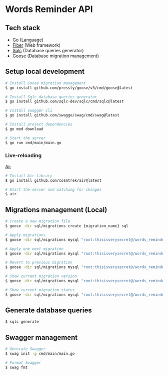 # Words Reminder API

## Tech stack

- [Go](https://go.dev/) (Language)
- [Fiber](https://docs.gofiber.io/) (Web framework)
- [Sqlc](https://docs.sqlc.dev) (Database queries generator)
- [Goose](https://pressly.github.io/goose/) (Database migration management)

## Setup local development
```sh
# Install Goose migration management
$ go install github.com/pressly/goose/v3/cmd/goose@latest

# Install Sqlc database queries generator
$ go install github.com/sqlc-dev/sqlc/cmd/sqlc@latest

# Install swagger cli
$ go install github.com/swaggo/swag/cmd/swag@latest

# Install project dependencies
$ go mod download

# Start the server
$ go run cmd/main/main.go
```

### Live-reloading
[Air](https://github.com/cosmtrek/air)
```sh
# Install Air library
$ go install github.com/cosmtrek/air@latest

# Start the server and watching for changes
$ air
```

## Migrations management (Local)
```sh
# Create a new migration file
$ goose -dir sql/migrations create {migration_name} sql

# Apply migrations
$ goose -dir sql/migrations mysql "root:thisisverysecret@/words_reminder?parseTime=true" up

# Apply one next migration
$ goose -dir sql/migrations mysql "root:thisisverysecret@/words_reminder?parseTime=true" up-by-one

# Revert to previous migration
$ goose -dir sql/migrations mysql "root:thisisverysecret@/words_reminder?parseTime=true" redo

# Show current migration version
$ goose -dir sql/migrations mysql "root:thisisverysecret@/words_reminder?parseTime=true" version

# Show current migration status
$ goose -dir sql/migrations mysql "root:thisisverysecret@/words_reminder?parseTime=true" status
```

## Generate database queries
```sh
$ sqlc generate
```

## Swagger management
```sh
# Generate Swagger
$ swag init -g cmd/main/main.go

# Format Swagger
$ swag fmt
```
